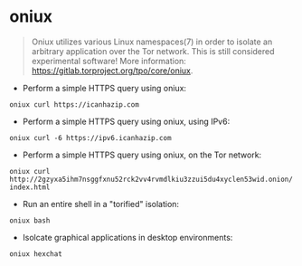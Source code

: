 # oniux

> Oniux utilizes various Linux namespaces(7) in order to isolate an arbitrary application over the Tor network.
> This is still considered experimental software! More information: <https://gitlab.torproject.org/tpo/core/oniux>.

- Perform a simple HTTPS query using oniux:

`oniux curl https://icanhazip.com`

- Perform a simple HTTPS query using oniux, using IPv6:

`oniux curl -6 https://ipv6.icanhazip.com`

- Perform a simple HTTPS query using oniux, on the Tor network:

`oniux curl http://2gzyxa5ihm7nsggfxnu52rck2vv4rvmdlkiu3zzui5du4xyclen53wid.onion/index.html`

- Run an entire shell in a "torified" isolation:

`oniux bash`

- Isolcate graphical applications in desktop environments:

`oniux hexchat`

